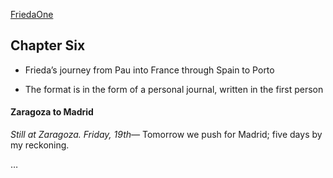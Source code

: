 [FriedaOne](https://sites.google.com/view/friedaone/synopses)

## Chapter Six

* Frieda’s journey from Pau into France through Spain to Porto

* The format is in the form of a personal journal, written in the first person

#### Zaragoza to Madrid

*Still at Zaragoza. Friday, 19th—* Tomorrow we push for Madrid; five days by my reckoning.

…